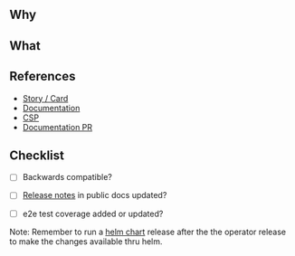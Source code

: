 ## Why

<!--
Please describe why you are proposing this code change.
This should include at least a single text paragraph.
When possible formulate this from the perspective of the product team.
-->

## What

<!--
Please explain what you did. For small/trivial changes a single paragraph is probably sufficient.
For any larger changes this should include design choices.
-->

## References

<!-- Please include links to other artifacts related to this code change. -->

- [Story / Card](https://jsw.ibm.com/browse/INSTA-XXXXX)
- [Documentation](http://example.com)
- [CSP](http://example.com)
- [Documentation PR](http://example.com)

## Checklist

<!-- Please tick of these checklist items if applicable (or remove if not applicable). -->

- [ ] Backwards compatible?
- [ ] [Release notes](https://github.ibm.com/instana/docs/pull/13181/files) in public docs updated?
- [ ] e2e test coverage added or updated?


Note: Remember to run a [helm chart](https://github.ibm.com/instana/instana-agent-charts) release after the the operator release to make the changes available thru helm.
